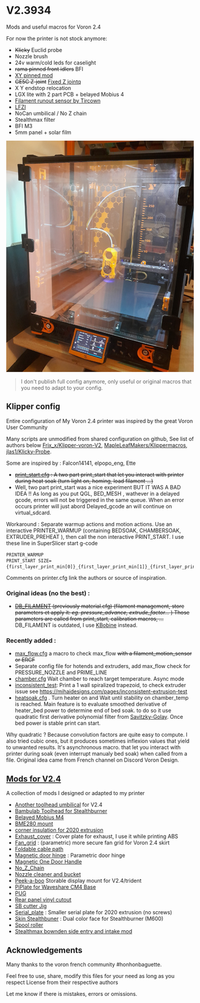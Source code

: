 # V2.3934 #
Mods and useful macros for Voron 2.4

For now the printer is not stock anymore:
- ~~Klicky~~  Euclid probe
- Nozzle brush
- 24v warm/cold leds for caselight
- ~~rama pinned front idlers~~ BFI
- [XY pinned mod](https://github.com/hartk1213/MISC/tree/main/Voron%20Mods/Voron%202-Trident/2.4/Voron2.4_Trident_Pins_Mod)
- ~~GE5C Z-joint~~ [Fixed Z jointq](https://github.com/bythorsthunder/Voron_Mods/tree/main/Fixed_2.4_Z_Joints)
- X Y endstop relocation
- LGX lite with 2 part PCB + belayed Mobius 4
- [Filament runout sensor by Tircown](https://github.com/elpopo-eng/VoronFrenchUsers/tree/main/Mod/Filament_motion_sensor)
- [LFZI](https://github.com/falcon14141/Voron_Mods/tree/master/Lovely%20Frog%20Z%20Idler) 
- NoCan umbilical / No Z chain
- Stealthmax filter
- BFI M3
- 5mm panel + solar film



![Voron 2.4 v2.3934](./Images/v2.3934_20240924.jpg)

> I don't publish full config anymore, only useful or original macros
> that you need to adapt to your config.

## Klipper config ##

Entire configuration of My Voron 2.4 printer
was inspired by the great Voron User Community

Many scripts are unmodified from shared configuration on github, See list of authors below 
[Frix_x/Klipper-voron-V2](https://github.com/Frix-x/klipper-voron-V2),
[MapleLeafMakers/Klippermacros](https://github.com/MapleLeafMakers/KlipperMacros),
[jlas1/Klicky-Probe](https://github.com/jlas1/Klicky-Probe).

Some are inspired by : Falcon14141, elpopo_eng, Ette

- ~~[print_start.cfg](./klipper_config/macros/print_base/print_start.cfg) : A two part print_start that let you interact with printer during heat soak (turn light on, homing, load filament ...)~~
- Well, two part print_start was a nice experiment BUT IT WAS A BAD IDEA !! As long as you put QGL, BED_MESH , wathever in a delayed gcode, errors will not be triggered in the same queue. When an error occurs printer will just abord Delayed_gcode an will continue on virtual_sdcard.

Workaround : Separate warmup actions and motion actions. Use an interactive PRINTER_WARMUP (containing BEDSOAK, CHAMBERSOAK, EXTRUDER_PREHEAT ), then call the non interactive PRINT_START.  I use these line in SuperSlicer start g-code
```
PRINTER_WARMUP
PRINT_START SIZE={first_layer_print_min[0]}_{first_layer_print_min[1]}_{first_layer_print_max[0]}_{first_layer_print_max[1]}
```

Comments on printer.cfg link the authors or source of inspiration.  

### Original ideas (no the best) : ###
- ~~[DB_FILAMENT](./klipper_config/macros/db_settings/)  (previously material.cfg) (filament management, store parameters et apply it: _eg. pressure_advance, extrude_factor..._ )
Those parameters are called from print_start, calibration macros, ...~~
DB_FILAMENT is outdated, I use [KBobine](https://github.com/fbeauKmi/kbobine_filament_settings) instead.

### Recently added : ###
- [max_flow.cfg](./klipper_config/macros/calibration/max_flow_calibrate.cfg) a macro to check max_flow ~~with a filament_motion_sensor or ERCF~~
- Separate config file for hotends and extruders, add max_flow check for PRESSURE_NOZZLE and PRIME_LINE
- [chamber.cfg](./klipper_config/macros/heating/chamber.cfg)
Wait chamber to reach target temperature. Async mode
- [inconsistent_test](./klipper_config/macros/calibration/inconsistent_test.cfg): 
Print a 1 wall spiralized trapezoid, to check extruder issue see https://mihaidesigns.com/pages/inconsistent-extrusion-test
- [heatsoak.cfg](./klipper_config/macros/hardware_functions/heating/heatsoak.cfg) . Turn heater on and Wait until stability on chamber_temp is reached.
Main feature is to evaluate smoothed derivative of heater_bed power to determine end of bed soak. to do so it use quadratic first derivative polynomial filter from [Savitzky-Golay](https://en.wikipedia.org/wiki/Savitzky%E2%80%93Golay_filter). Once bed power is stable print can start.


Why quadratic ? Because convolution factors are quite easy to compute. I also tried cubic ones, but it produces sometimes inflexion values that yield to unwanted results.
It's asynchronous macro. that let you interact with printer during soak (even interrupt manualy bed soak) when called from a file.
Original idea came from French channel on Discord Voron Design. 

## [Mods for V2.4](./mods)

A collection of mods I designed or adapted to my printer

- [Another toolhead umbilical](./mods/another_toolhead_umbilical/) for V2.4
- [Bambulab Toolhead for Stealthburner](./mods/bambulab_th_for_SB/)
- [Belayed Mobius M4](./mods/belayed_mobius_extruder/)
- [BME280 mount](./mods/bme280_extrusion_mount/)
- [corner insulation for 2020 extrusion](./mods/corner_insulation/)
- [Exhaust_cover](./mods/exhaust_cover/) : Cover plate for exhaust, I use it while printing ABS
- [Fan_grid](./mods/fan_grid/) : (parametric) more secure fan grid for Voron 2.4 skirt
- [Foldable cable path](./mods/foldable_cable_path/)
- [Magnetic door hinge](./mods/magnetic_door_hinge/) : Parametric door hinge
- [Magnetic One Door Handle](./mods/magnetic_onedoor_handle/)
- [No_Z_Chain](./mods/no_z_chain/)
- [Nozzle cleaner and bucket](./mods/nozzle_cleaner/)
- [Peek-a-boo](./mods/peek-a-boo/) Storable display mount for V2.4/trident
- [PiPlate for Waveshare CM4 Base](./mods/piplate_WS_CM4_base/)
- [PUG](./mods/PUG/)
- [Rear panel vinyl cutout](./mods/backplate/)
- [SB cutter Jig](./mods/SB_cutter_jig/)
- [Serial_plate](./mods/serial_plate) : Smaller serial plate for 2020 extrusion (no screws)
- [Skin Stealthbuner](./mods/skin_stealthburner/) : Dual color face for Stealthburner (M600)
- [Spool roller](./mods/spool_roller/)
- [Stealthmax bownden side entry and intake mod](./mods/stealthmax_mods/)



## Acknowledgements

Many thanks to the voron french community #honhonbaguette.

Feel free to use, share, modify this files for your need as long as you respect License from their respective authors

Let me know if there is mistakes, errors or omissions. 
